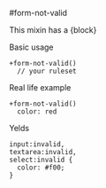 #form-not-valid

This mixin has a {block}

Basic usage
```
+form-not-valid()
  // your ruleset
```

Real life example
```
+form-not-valid()
  color: red
```

Yelds
```
input:invalid,
textarea:invalid,
select:invalid {
  color: #f00;
}
```